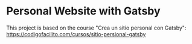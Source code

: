 # Personal Website with Gatsby

This project is based on the course "Crea un sitio personal con Gatsby": https://codigofacilito.com/cursos/sitio-persional-gatsby
